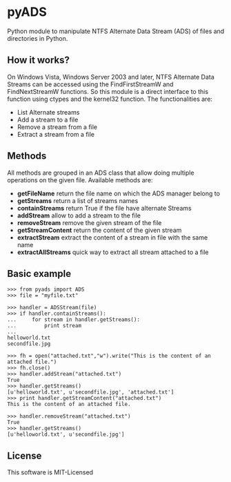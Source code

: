 pyADS
=====

Python module to manipulate NTFS Alternate Data Stream (ADS) of files and directories in Python.

How it works?
-------------

On Windows Vista, Windows Server 2003 and later, NTFS Alternate Data Streams can be accessed using the
FindFirstStreamW and FindNextStreamW functions. So this module is a direct interface to this function
using ctypes and the kernel32 function.
The functionalities are:

* List Alternate streams
* Add a stream to a file
* Remove a stream from a file
* Extract a stream from a file

Methods
-------

All methods are grouped in an ADS class that allow doing multiple operations on the given file.
Available methods are:

* **getFileName** return the file name on which the ADS manager belong to
* **getStreams** return a list of streams names
* **containStreams** return True if the file have alternate Streams
* **addStream** allow to add a stream to the file
* **removeStream** remove the given stream of the file
* **getStreamContent** return the content of the given stream
* **extractStream** extract the content of a stream in file with the same name
* **extractAllStreams** quick way to extract all stream attached to a file


Basic example
-------------

    >>> from pyads import ADS
    >>> file = "myfile.txt"

    >>> handler = ADSStream(file)
    >>> if handler.containStreams():
    ...     for stream in handler.getStreams():
    ...         print stream
    ...
    helloworld.txt
    secondfile.jpg

    >>> fh = open("attached.txt","w").write("This is the content of an attached file.")
    >>> fh.close()
    >>> handler.addStream("attached.txt")
    True
    >>> handler.getStreams()
    [u'helloworld.txt', u'secondfile.jpg', 'attached.txt']
    >>> print handler.getStreamContent("attached.txt")
    This is the content of an attached file.

    >>> handler.removeStream("attached.txt")
    True
    >>> handler.getStreams()
    [u'helloworld.txt', u'secondfile.jpg']

License
-------

This software is MIT-Licensed
